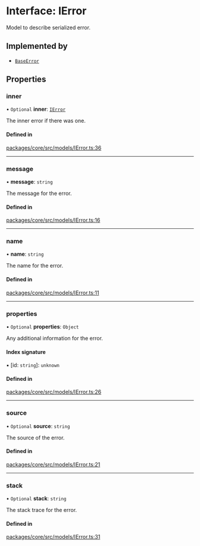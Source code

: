 # Interface: IError

Model to describe serialized error.

## Implemented by

- [`BaseError`](../classes/BaseError.md)

## Properties

### inner

• `Optional` **inner**: [`IError`](IError.md)

The inner error if there was one.

#### Defined in

[packages/core/src/models/IError.ts:36](https://github.com/gtscio/framework/blob/e3dfdc9/packages/core/src/models/IError.ts#L36)

___

### message

• **message**: `string`

The message for the error.

#### Defined in

[packages/core/src/models/IError.ts:16](https://github.com/gtscio/framework/blob/e3dfdc9/packages/core/src/models/IError.ts#L16)

___

### name

• **name**: `string`

The name for the error.

#### Defined in

[packages/core/src/models/IError.ts:11](https://github.com/gtscio/framework/blob/e3dfdc9/packages/core/src/models/IError.ts#L11)

___

### properties

• `Optional` **properties**: `Object`

Any additional information for the error.

#### Index signature

▪ [id: `string`]: `unknown`

#### Defined in

[packages/core/src/models/IError.ts:26](https://github.com/gtscio/framework/blob/e3dfdc9/packages/core/src/models/IError.ts#L26)

___

### source

• `Optional` **source**: `string`

The source of the error.

#### Defined in

[packages/core/src/models/IError.ts:21](https://github.com/gtscio/framework/blob/e3dfdc9/packages/core/src/models/IError.ts#L21)

___

### stack

• `Optional` **stack**: `string`

The stack trace for the error.

#### Defined in

[packages/core/src/models/IError.ts:31](https://github.com/gtscio/framework/blob/e3dfdc9/packages/core/src/models/IError.ts#L31)
